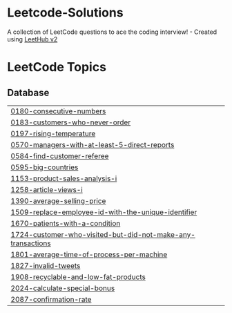 # Leetcode-Solutions
A collection of LeetCode questions to ace the coding interview! - Created using [LeetHub v2](https://github.com/arunbhardwaj/LeetHub-2.0)

<!---LeetCode Topics Start-->
# LeetCode Topics
## Database
|  |
| ------- |
| [0180-consecutive-numbers](https://github.com/Kasprix/Leetcode-Solutions/tree/master/0180-consecutive-numbers) |
| [0183-customers-who-never-order](https://github.com/Kasprix/Leetcode-Solutions/tree/master/0183-customers-who-never-order) |
| [0197-rising-temperature](https://github.com/Kasprix/Leetcode-Solutions/tree/master/0197-rising-temperature) |
| [0570-managers-with-at-least-5-direct-reports](https://github.com/Kasprix/Leetcode-Solutions/tree/master/0570-managers-with-at-least-5-direct-reports) |
| [0584-find-customer-referee](https://github.com/Kasprix/Leetcode-Solutions/tree/master/0584-find-customer-referee) |
| [0595-big-countries](https://github.com/Kasprix/Leetcode-Solutions/tree/master/0595-big-countries) |
| [1153-product-sales-analysis-i](https://github.com/Kasprix/Leetcode-Solutions/tree/master/1153-product-sales-analysis-i) |
| [1258-article-views-i](https://github.com/Kasprix/Leetcode-Solutions/tree/master/1258-article-views-i) |
| [1390-average-selling-price](https://github.com/Kasprix/Leetcode-Solutions/tree/master/1390-average-selling-price) |
| [1509-replace-employee-id-with-the-unique-identifier](https://github.com/Kasprix/Leetcode-Solutions/tree/master/1509-replace-employee-id-with-the-unique-identifier) |
| [1670-patients-with-a-condition](https://github.com/Kasprix/Leetcode-Solutions/tree/master/1670-patients-with-a-condition) |
| [1724-customer-who-visited-but-did-not-make-any-transactions](https://github.com/Kasprix/Leetcode-Solutions/tree/master/1724-customer-who-visited-but-did-not-make-any-transactions) |
| [1801-average-time-of-process-per-machine](https://github.com/Kasprix/Leetcode-Solutions/tree/master/1801-average-time-of-process-per-machine) |
| [1827-invalid-tweets](https://github.com/Kasprix/Leetcode-Solutions/tree/master/1827-invalid-tweets) |
| [1908-recyclable-and-low-fat-products](https://github.com/Kasprix/Leetcode-Solutions/tree/master/1908-recyclable-and-low-fat-products) |
| [2024-calculate-special-bonus](https://github.com/Kasprix/Leetcode-Solutions/tree/master/2024-calculate-special-bonus) |
| [2087-confirmation-rate](https://github.com/Kasprix/Leetcode-Solutions/tree/master/2087-confirmation-rate) |
<!---LeetCode Topics End-->
